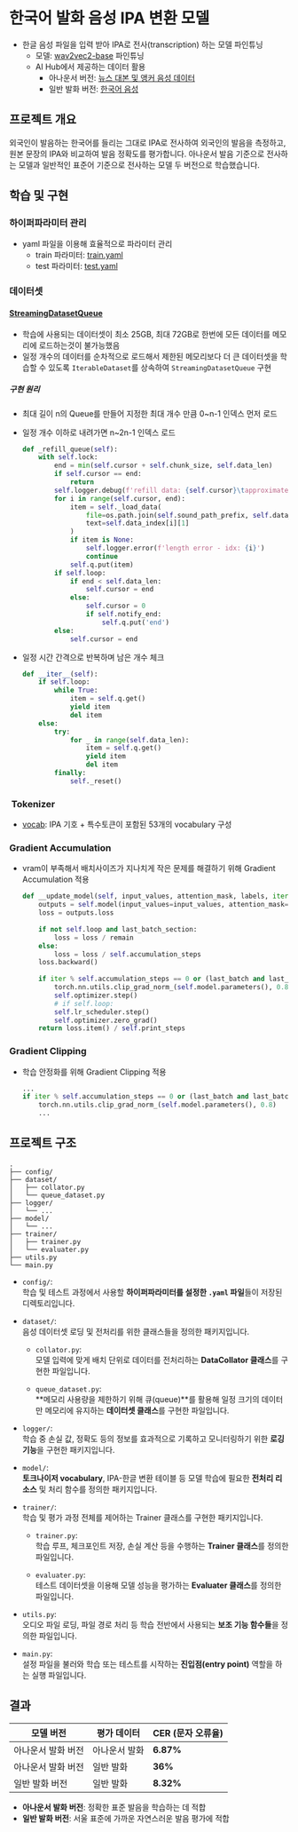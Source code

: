 # 한국어 발화 음성 IPA 변환 모델

- 한글 음성 파일을 입력 받아 IPA로 전사(transcription) 하는 모델 파인튜닝
  - 모델: [wav2vec2-base](https://huggingface.co/facebook/wav2vec2-base) 파인튜닝
  - AI Hub에서 제공하는 데이터 활용
    - 아나운서 버전: 
    [뉴스 대본 및 앵커 음성 데이터](https://www.aihub.or.kr/aihubdata/data/view.do?currMenu=115&topMenu=100&aihubDataSe=data&dataSetSn=71557)
    - 일반 발화 버전: 
        [한국어 음성](https://www.aihub.or.kr/aihubdata/data/view.do?currMenu=&topMenu=&aihubDataSe=data&dataSetSn=123)


## 프로젝트 개요

외국인이 발음하는 한국어를 들리는 그대로 IPA로 전사하여 외국인의 발음을 측정하고, 원본 문장의 IPA와 비교하여 발음 정확도를 평가합니다. 아나운서 발음 기준으로 전사하는 모델과 일반적인 표준어 기준으로 전사하는 모델 두 버전으로 학습했습니다.


## 학습 및 구현

### 하이퍼파라미터 관리

- yaml 파일을 이용해 효율적으로 파라미터 관리
  - train 파라미터: [train.yaml](/pronunciation/config/train.yaml)
  - test 파라미터: [test.yaml](/pronunciation/config/test.yaml)

### 데이터셋

#### [StreamingDatasetQueue](./dataset/queue_dataset.py)

- 학습에 사용되는 데이터셋이 최소 25GB, 최대 72GB로 한번에 모든 데이터를 메모리에 로드하는것이 불가능했음
- 일정 개수의 데이터를 순차적으로 로드해서 제한된 메모리보다 더 큰 데이터셋을 학습할 수 있도록 `IterableDataset`를 상속하여 `StreamingDatasetQueue` 구현

##### 구현 원리

- 최대 길이 n의 Queue를 만들어 지정한 최대 개수 만큼 0~n-1 인덱스 먼저 로드
- 일정 개수 이하로 내려가면 n~2n-1 인덱스 로드
    ```python
    def _refill_queue(self):
        with self.lock:
            end = min(self.cursor + self.chunk_size, self.data_len)
            if self.cursor == end:
                return
            self.logger.debug(f'refill data: {self.cursor}\tapproximate remain: {self.q.qsize()}')
            for i in range(self.cursor, end):
                item = self._load_data(
                    file=os.path.join(self.sound_path_prefix, self.data_index[i][0]),
                    text=self.data_index[i][1]
                )
                if item is None:
                    self.logger.error(f'length error - idx: {i}')
                    continue
                self.q.put(item)
            if self.loop:
                if end < self.data_len:
                    self.cursor = end
                else:
                    self.cursor = 0
                    if self.notify_end:
                        self.q.put('end')
            else:
                self.cursor = end
    ```

- 일정 시간 간격으로 반복하며 남은 개수 체크

    ```python
    def __iter__(self):
        if self.loop:
            while True:
                item = self.q.get()
                yield item
                del item
        else:
            try:
                for _ in range(self.data_len):
                    item = self.q.get()
                    yield item
                    del item
            finally:
                self._reset()
    ```

###  Tokenizer

- [vocab](/pronunciation/model/ipa_vocab_auto.json): IPA 기호 + 특수토큰이 포함된 53개의 vocabulary 구성

### Gradient Accumulation

- vram이 부족해서 배치사이즈가 지나치게 작은 문제를 해결하기 위해 Gradient Accumulation 적용

    ```python
    def __update_model(self, input_values, attention_mask, labels, iter, last_batch=False, last_batch_section=False, remain=1):
        outputs = self.model(input_values=input_values, attention_mask=attention_mask, labels=labels)
        loss = outputs.loss
        
        if not self.loop and last_batch_section:
            loss = loss / remain
        else:
            loss = loss / self.accumulation_steps
        loss.backward()
        
        if iter % self.accumulation_steps == 0 or (last_batch and last_batch_section):
            torch.nn.utils.clip_grad_norm_(self.model.parameters(), 0.8)
            self.optimizer.step()
            # if self.loop:
            self.lr_scheduler.step()
            self.optimizer.zero_grad()
        return loss.item() / self.print_steps
    ```

### Gradient Clipping

- 학습 안정화를 위해 Gradient Clipping 적용
  
    ```python
    ...
    if iter % self.accumulation_steps == 0 or (last_batch and last_batch_section):
        torch.nn.utils.clip_grad_norm_(self.model.parameters(), 0.8)
        ...
    ```


## 프로젝트 구조

```text
.
├── config/
├── dataset/
│   ├── collator.py
│   └── queue_dataset.py
├── logger/
│   └── ...
├── model/
│   └── ...
├── trainer/
│   ├── trainer.py
│   └── evaluater.py
├── utils.py
└── main.py
```

- `config/`:  
  학습 및 테스트 과정에서 사용할 **하이퍼파라미터를 설정한 `.yaml` 파일**들이 저장된 디렉토리입니다.

- `dataset/`:  
  음성 데이터셋 로딩 및 전처리를 위한 클래스들을 정의한 패키지입니다.

  - `collator.py`:  
    모델 입력에 맞게 배치 단위로 데이터를 전처리하는 **DataCollator 클래스**를 구현한 파일입니다.

  - `queue_dataset.py`:  
    **메모리 사용량을 제한하기 위해 큐(queue)**를 활용해 일정 크기의 데이터만 메모리에 유지하는 **데이터셋 클래스**를 구현한 파일입니다.

- `logger/`:  
  학습 중 손실 값, 정확도 등의 정보를 효과적으로 기록하고 모니터링하기 위한 **로깅 기능**을 구현한 패키지입니다.

- `model/`:  
  **토크나이저 vocabulary**, IPA-한글 변환 테이블 등 모델 학습에 필요한 **전처리 리소스** 및 처리 함수를 정의한 패키지입니다.

- `trainer/`:  
  학습 및 평가 과정 전체를 제어하는 Trainer 클래스를 구현한 패키지입니다.

  - `trainer.py`:  
    학습 루프, 체크포인트 저장, 손실 계산 등을 수행하는 **Trainer 클래스**를 정의한 파일입니다.

  - `evaluater.py`:  
    테스트 데이터셋을 이용해 모델 성능을 평가하는 **Evaluater 클래스**를 정의한 파일입니다.

- `utils.py`:  
  오디오 파일 로딩, 파일 경로 처리 등 학습 전반에서 사용되는 **보조 기능 함수들**을 정의한 파일입니다.

- `main.py`:  
  설정 파일을 불러와 학습 또는 테스트를 시작하는 **진입점(entry point)** 역할을 하는 실행 파일입니다.


## 결과 

| 모델 버전         | 평가 데이터      | CER (문자 오류율) |
|------------------|------------------|-------------------|
| 아나운서 발화 버전 | 아나운서 발화     | **6.87%**         |
| 아나운서 발화 버전 | 일반 발화         | **36%**         |
| 일반 발화 버전     | 일반 발화         | **8.32%**         |

- **아나운서 발화 버전**: 정확한 표준 발음을 학습하는 데 적합  
- **일반 발화 버전**: 서울 표준에 가까운 자연스러운 발음 평가에 적합
